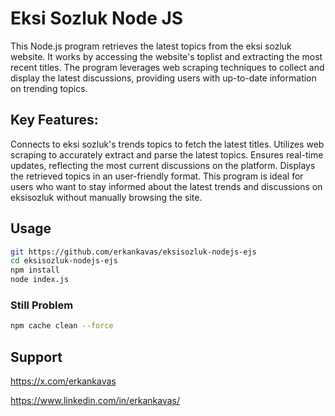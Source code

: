 # Eksi Sozluk Node JS

This Node.js program retrieves the latest topics from the eksi sozluk website. It works by accessing the website's toplist and extracting the most recent titles. The program leverages web scraping techniques to collect and display the latest discussions, providing users with up-to-date information on trending topics.

## Key Features:

Connects to eksi sozluk's trends topics to fetch the latest titles.
Utilizes web scraping to accurately extract and parse the latest topics.
Ensures real-time updates, reflecting the most current discussions on the platform.
Displays the retrieved topics in an user-friendly format.
This program is ideal for users who want to stay informed about the latest trends and discussions on eksisozluk without manually browsing the site.

## Usage 

  ```bash 
  git https://github.com/erkankavas/eksisozluk-nodejs-ejs
  cd eksisozluk-nodejs-ejs
  npm install
  node index.js
  ```

### Still Problem

  ```bash 
  npm cache clean --force
  ```

## Support

https://x.com/erkankavas

https://www.linkedin.com/in/erkankavas/
